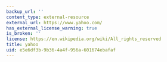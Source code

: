 ```yaml
---
backup_url: ''
content_type: external-resource
external_url: https://www.yahoo.com/
has_external_license_warning: true
is_broken: ''
license: https://en.wikipedia.org/wiki/All_rights_reserved
title: yahoo
uid: e5e6df3b-9b36-4a4f-956a-601674ebafaf
---
```

